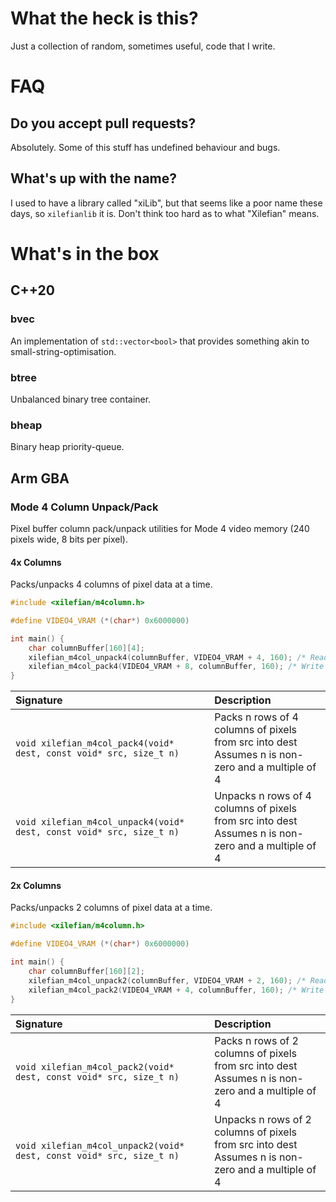 # What the heck is this?

Just a collection of random, sometimes useful, code that I write.

# FAQ

## Do you accept pull requests?

Absolutely. Some of this stuff has undefined behaviour and bugs.

## What's up with the name?

I used to have a library called "xiLib", but that seems like a poor name these days, so `xilefianlib` it is.
Don't think too hard as to what "Xilefian" means.

# What's in the box

## C++20

### bvec

An implementation of `std::vector<bool>` that provides something akin to small-string-optimisation.

### btree

Unbalanced binary tree container.

### bheap

Binary heap priority-queue.

## Arm GBA

### Mode 4 Column Unpack/Pack

Pixel buffer column pack/unpack utilities for Mode 4 video memory (240 pixels wide, 8 bits per pixel).

#### 4x Columns

Packs/unpacks 4 columns of pixel data at a time.

```c
#include <xilefian/m4column.h>

#define VIDEO4_VRAM (*(char*) 0x6000000)

int main() {
    char columnBuffer[160][4];
    xilefian_m4col_unpack4(columnBuffer, VIDEO4_VRAM + 4, 160); /* Read 4x160 pixels into columnBuffer, starting at column 4 */
    xilefian_m4col_pack4(VIDEO4_VRAM + 8, columnBuffer, 160); /* Write 4x160 pixels from columnBuffer, starting at column 8 */
}
```

| Signature                                                            | Description                                                                                            |
|:---------------------------------------------------------------------|:-------------------------------------------------------------------------------------------------------|
| `void xilefian_m4col_pack4(void* dest, const void* src, size_t n)`   | Packs n rows of 4 columns of pixels from src into dest<br/>Assumes n is non-zero and a multiple of 4   |
| `void xilefian_m4col_unpack4(void* dest, const void* src, size_t n)` | Unpacks n rows of 4 columns of pixels from src into dest<br/>Assumes n is non-zero and a multiple of 4 |

#### 2x Columns

Packs/unpacks 2 columns of pixel data at a time.

```c
#include <xilefian/m4column.h>

#define VIDEO4_VRAM (*(char*) 0x6000000)

int main() {
    char columnBuffer[160][2];
    xilefian_m4col_unpack2(columnBuffer, VIDEO4_VRAM + 2, 160); /* Read 2x160 pixels into columnBuffer, starting at column 2 */
    xilefian_m4col_pack2(VIDEO4_VRAM + 4, columnBuffer, 160); /* Write 2x160 pixels from columnBuffer, starting at column 4 */
}
```

| Signature                                                            | Description                                                                                            |
|:---------------------------------------------------------------------|:-------------------------------------------------------------------------------------------------------|
| `void xilefian_m4col_pack2(void* dest, const void* src, size_t n)`   | Packs n rows of 2 columns of pixels from src into dest<br/>Assumes n is non-zero and a multiple of 4   |
| `void xilefian_m4col_unpack2(void* dest, const void* src, size_t n)` | Unpacks n rows of 2 columns of pixels from src into dest<br/>Assumes n is non-zero and a multiple of 4 |
